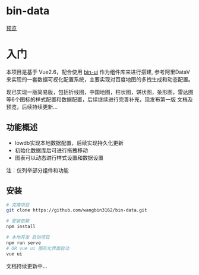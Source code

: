 # bin-data

[预览](https://wangbin3162.github.io/bin-data/)

# 入门

本项目是基于 Vue2.6，配合使用 [bin-ui](https://github.com/wangbin3162/bin-ui/) 作为组件库来进行搭建,
参考阿里DataV来实现的一套数据可视化配置系统，主要实现对百度地图的多拽生成和动态配置。

现已实现一版简易版，包括折线图，中国地图，柱状图，饼状图，条形图，雷达图等6个图标的样式配置和数据配置，后续继续进行完善补充，现发布第一版
文档及预览，后续持续更新...

## 功能概述
  
  - lowdb实现本地数据配置，后续实现持久化更新
  - 初始化数据库后可进行拖拽移动
  - 图表可以动态进行样式设置和数据设置
  

 注：仅列举部分组件和功能
      

## 安装

```bash
# 克隆项目
git clone https://github.com/wangbin3162/bin-data.git

# 安装依赖
npm install

# 本地开发 启动项目
npm run serve
# OR vue ui 图形化界面启动
vue ui
```

文档持续更新中...
